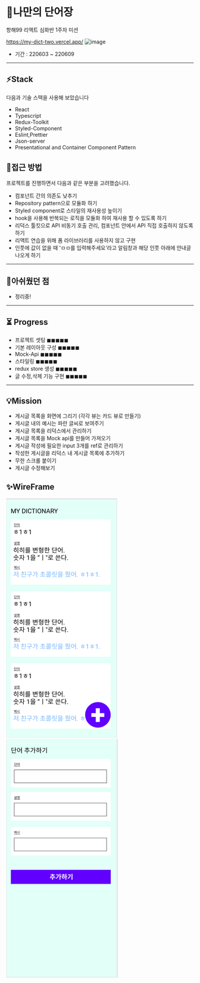 # 📕나만의 단어장
항해99 리액트 심화반 1주차 미션

https://my-dict-two.vercel.app/
![image](https://user-images.githubusercontent.com/74913700/173241249-77afb7cd-014c-4d3a-a3b3-b05d6a372aec.png)

- 기간 : 220603 ~ 220609
------
## ⚡Stack
다음과 기술 스택을 사용해 보았습니다 
- React
- Typescript
- Redux-Toolkit
- Styled-Component
- Eslint,Prettier
- Json-server
- Presentational and Container Component Pattern

## 🧐접근 방법
프로젝트를 진행하면서 다음과 같은 부분을 고려했습니다.
- 컴포넌트 간의 의존도 낮추기
- Repository pattern으로 모듈화 하기
- Styled component로 스타일의 재사용성 높이기
- hook을 사용해 반복되는 로직을 모듈화 하여 재사용 할 수 있도록 하기
- 리덕스 툴킷으로 API 비동기 호출 관리, 컴포넌트 안에서 API 직접 호출하지 않도록 하기
- 리액트 연습을 위해 폼 라이브러리를 사용하지 않고 구현
- 인풋에 값이 없을 때 'ㅁㅁ를 입력해주세요'라고 알림창과 해당 인풋 아래에 안내글 나오게 하기
----
## 🧨아쉬웠던 점
- 정리중!

------
## ⏳  Progress
- 프로젝트 셋팅 ◼◼◼◼◼
- 기본 레이아웃 구성 ◼◼◼◼◼
- Mock-Api ◼◼◼◼◼
- 스타일링 ◼◼◼◼◼
- redux store 생성 ◼◼◼◼◼
- 글 수정,삭제 기능 구현 ◼◼◼◼◼
------

## 💡Mission
- 게시글 목록을 화면에 그리기 (각각 뷰는 카드 뷰로 만들기)
- 게시글 내의 예시는 파란 글씨로 보여주기
- 게시글 목록을 리덕스에서 관리하기
- 게시글 목록을 Mock api를 만들어 가져오기
- 게시글 작성에 필요한 input 3개를 ref로 관리하기
- 작성한 게시글을 리덕스 내 게시글 목록에 추가하기
- 무한 스크롤 붙이기
- 게시글 수정해보기

## ✨WireFrame
![img.png](img.png)![img_1.png](img_1.png)
